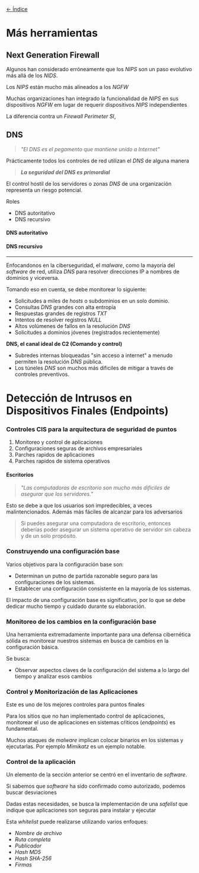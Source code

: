 [<- Índice](../DeteccionIntrusos.md)
# Más herramientas  

## Next Generation Firewall

Algunos han considerado erróneamente que los *NIPS* son un paso evolutivo más allá de los *NIDS*.

Los *NIPS* están mucho más alineados a los *NGFW*

Muchas organizaciones han integrado la funcionalidad de *NIPS* en sus dispositivos *NGFW* em lugar de requerir dispositivos *NIPS* independientes

La diferencia contra un *Firewall Perimeter SI*,

## DNS

> *"El DNS es el pegamento que mantiene unido a Internet"*

Prácticamente todos los controles de red utilizan el *DNS* de alguna manera

> ***La seguridad del DNS es primordial***

El control hostil de los servidores o zonas *DNS* de una organización representa un riesgo potencial.

Roles

- DNS autoritativo
- DNS recursivo

#### DNS autoritativo

#### DNS recursivo

---
Enfocandonos en la ciberseguridad, el *malware*, como la mayoría del *software* de red, utiliza *DNS* para resolver direcciones IP a nombres de dominios y viceversa.

Tomando eso en cuenta, se debe monitorear lo siguiente:

- Solicitudes a miles de *hosts* o subdominios en un solo dominio.
- Consultas *DNS* grandes con alta entropía
- Respuestas grandes de registros *TXT*
- Intentos de resolver registros *NULL*
- Altos volúmenes de fallos en la resolución *DNS*
- Solicitudes a dominios jóvenes (registrados recientemente)

**DNS, el canal ideal de C2 (Comando y control)**
- Subredes internas bloqueadas "sin acceso a internet" a menudo permiten la resolución *DNS* pública.
- Los túneles *DNS* son muchos más dificiles de mitigar a través de controles preventivos.

# Detección de Intrusos en Dispositivos Finales (Endpoints)

### Controles CIS para la arquitectura de seguridad de puntos

1. Monitoreo y control de aplicaciones
2. Configuraciones seguras de archivos empresariales
3. Parches rapidos de aplicaciones
4. Parches rapidos de sistema operativos

#### Escritorios

> *"Las computadoras de escritorio son mucho más dificiles de asegurar que los servidores."*

Esto se debe a que los usuarios son impredecibles, a veces malintencionados. Además más fáciles de alcanzar para los adversarios

> Si puedes asegurar una computadora de escritorio, entonces deberías poder asegurar un sistema operativo de servidor sin cabeza y de un solo propósito.

### Construyendo una configuración base

Varios objetivos para la configuración base son:

- Determinan un putno de partida razonable seguro para las configuraciones de los sistemas.
- Establecer una configuración consistente en la mayoría de los sistemas.

El impacto de una configuración base es significativo, por lo que se debe dedicar mucho tiempo y cuidado durante su elaboración.

### Monitoreo de los cambios en la configuración base

Una herramienta extremadamente importante para una defensa cibernética sólida es monitorear nuestros sistemas en busca de cambios en la configuración básica.

Se busca:

- Observar aspectos claves de la configuración del sistema a lo largo del tiempo y analizar esos cambios

### Control y Monitorización de las Aplicaciones

Este es uno de los mejores controles para puntos finales

Para los sitios que no han implementado control de aplicaciones, monitorear el uso de aplicaciones en sistemas cŕiticos (*endpoints*) es fundamental.

Muchos ataques de *malware* implican colocar binarios en los sistemas y ejecutarlas. Por ejemplo *Mimikatz* es un ejemplo notable.

### Control de la aplicación

Un elemento de la sección anterior se centró en el inventario de *software*.

Si sabemos que *software* ha sido confirmado como autorizado, podemos buscar desviaciones

Dadas estas necesidades, se busca la implementación de una *safelist* que indique que aplicaciones son seguras para instalar y ejecutar

Esta *whitelist* puede realizarse utilizando varios enfoques:

- *Nombre de archivo*
- *Ruta completa*
- *Publicador*
- *Hash MD5*
- *Hash SHA-256*
- *Firmas*